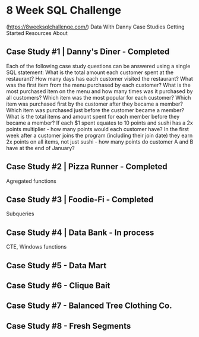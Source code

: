 # 8 Week SQL Challenge 
(https://8weeksqlchallenge.com/)
Data With Danny Case Studies Getting Started Resources About

## Case Study #1 | Danny's Diner - Completed
Each of the following case study questions can be answered using a single SQL statement:
What is the total amount each customer spent at the restaurant?
How many days has each customer visited the restaurant?
What was the first item from the menu purchased by each customer?
What is the most purchased item on the menu and how many times was it purchased by all customers?
Which item was the most popular for each customer?
Which item was purchased first by the customer after they became a member?
Which item was purchased just before the customer became a member?
What is the total items and amount spent for each member before they became a member?
If each $1 spent equates to 10 points and sushi has a 2x points multiplier - how many points would each customer have?
In the first week after a customer joins the program (including their join date) they earn 2x points on all items, not just sushi - how many points do customer A and B have at the end of January?

## Case Study #2 | Pizza Runner - Completed
Agregated functions

## Case Study #3 | Foodie-Fi - Completed
Subqueries

## Case Study #4 | Data Bank - In process
CTE, Windows functions

## Case Study #5 - Data Mart

## Case Study #6 - Clique Bait

## Case Study #7 - Balanced Tree Clothing Co.

## Case Study #8 - Fresh Segments
